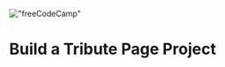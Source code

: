 !["freeCodeCamp"](https://s3.amazonaws.com/freecodecamp/logo4.0LG.png)
# Build a Tribute Page Project
